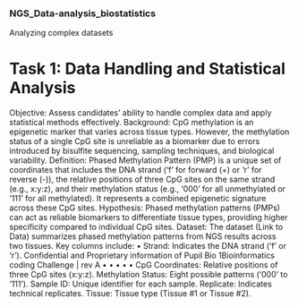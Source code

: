 ### NGS_Data-analysis_biostatistics
Analyzing complex datasets
# Task 1: Data Handling and Statistical Analysis
Objective: Assess candidates’ ability to handle complex data and apply statistical methods
effectively.
Background: CpG methylation is an epigenetic marker that varies across tissue types.
However, the methylation status of a single CpG site is unreliable as a biomarker due to
errors introduced by bisulfite sequencing, sampling techniques, and biological variability.
Definition: Phased Methylation Pattern (PMP) is a unique set of coordinates that includes
the DNA strand (‘f’ for forward (+) or ‘r’ for reverse (-)), the relative positions of three CpG
sites on the same strand (e.g., x:y:z), and their methylation status (e.g., ‘000’ for all
unmethylated or ‘111’ for all methylated). It represents a combined epigenetic signature
across these CpG sites.
Hypothesis: Phased methylation patterns (PMPs) can act as reliable biomarkers to
differentiate tissue types, providing higher specificity compared to individual CpG sites.
Dataset: The dataset (Link to Data) summarizes phased methylation patterns from NGS
results across two tissues. Key columns include:
•
Strand: Indicates the DNA strand (‘f’ or ‘r’).
Confidential and Proprietary information of Pupil Bio
1Bioinformatics coding Challenge | rev A
•
•
•
•
•
CpG Coordinates: Relative positions of three CpG sites (x:y:z).
Methylation Status: Eight possible patterns (‘000’ to ‘111’).
Sample ID: Unique identifier for each sample.
Replicate: Indicates technical replicates.
Tissue: Tissue type (Tissue #1 or Tissue #2).
